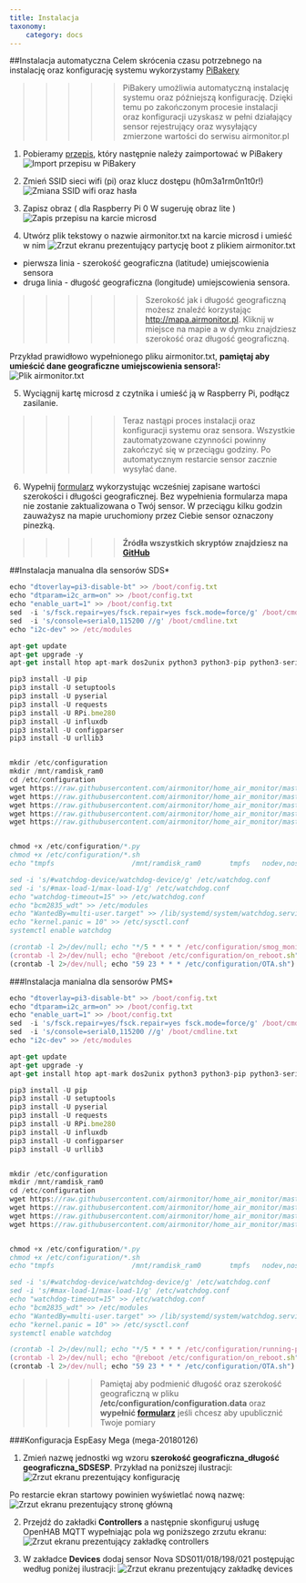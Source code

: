 ```yaml
---
title: Instalacja
taxonomy:
    category: docs
---
```


##Instalacja automatyczna
Celem skrócenia czasu potrzebnego na instalację oraz konfigurację systemu wykorzystamy [PiBakery](http://www.pibakery.org/download.html)

>>>>>PiBakery umożliwia automatyczną instalację systemu oraz późniejszą konfigurację. Dzięki temu po zakończonym procesie instalacji oraz konfiguracji uzyskasz w pełni działający sensor rejestrujący oraz wysyłający zmierzone wartości do serwisu airmonitor.pl

1. Pobieramy [przepis](https://raw.githubusercontent.com/airmonitor/home_air_monitor/master/recipe_short.xml), który następnie należy zaimportować w PiBakery
![Import przepisu w PiBakery](http://airmonitor.pl/images/image11.jpg)

2. Zmień SSID sieci wifi (pi) oraz klucz dostępu (h0m3a1rm0n1t0r!)
![Zmiana SSID wifi oraz hasła](http://airmonitor.pl/images/image5.jpg)

3. Zapisz obraz ( dla Raspberry Pi 0 W sugeruję obraz lite )
![Zapis przepisu na karcie microsd](http://airmonitor.pl/images/image8.jpg)

4. Utwórz plik tekstowy o nazwie airmonitor.txt na karcie microsd i umieść w nim
![Zrzut ekranu prezentujący partycję boot z plikiem airmonitor.txt](http://airmonitor.pl/images/image6.jpg)
- pierwsza linia - szerokość geograficzna (latitude) umiejscowienia sensora
- druga linia - długość geograficzna (longitude) umiejscowienia sensora.

>>>>>>Szerokość jak i długość geograficzną możesz znaleźć korzystając http://mapa.airmonitor.pl. Kliknij w miejsce na mapie a w dymku znajdziesz szerokość oraz długość geograficzną.

Przykład prawidłowo wypełnionego pliku airmonitor.txt, **pamiętaj aby umieścić dane geograficzne umiejscowienia sensora!:**
![Plik airmonitor.txt](http://airmonitor.pl/images/image18.jpg)

5. Wyciągnij kartę microsd z czytnika i umieść ją w Raspberry Pi, podłącz zasilanie.

>>>>>Teraz nastąpi proces instalacji oraz konfiguracji systemu oraz sensora. Wszystkie zautomatyzowane czynności powinny zakończyć się w przeciągu godziny. Po automatycznym restarcie sensor zacznie wysyłać dane.

6. Wypełnij [formularz](https://docs.google.com/forms/d/e/1FAIpQLSdw72_DggyrK7xnSQ1nR11Y-YK4FYWk_MF9QbecpOERql-T2w/viewform) wykorzystując wcześniej zapisane wartości szerokości i długości geograficznej. Bez wypełnienia formularza mapa nie zostanie zaktualizowana o Twój sensor. W przeciągu kilku godzin zauważysz na mapie uruchomiony przez Ciebie sensor oznaczony pinezką.

>>>>>**Źródła wszystkich skryptów znajdziesz na [GitHub](https://github.com/airmonitor/home_air_monitor)**


##Instalacja manualna dla sensorów SDS*
```js
echo "dtoverlay=pi3-disable-bt" >> /boot/config.txt
echo "dtparam=i2c_arm=on" >> /boot/config.txt
echo "enable_uart=1" >> /boot/config.txt
sed  -i 's/fsck.repair=yes/fsck.repair=yes fsck.mode=force/g' /boot/cmdline.txt
sed  -i 's/console=serial0,115200 //g' /boot/cmdline.txt
echo "i2c-dev" >> /etc/modules

apt-get update
apt-get upgrade -y
apt-get install htop apt-mark dos2unix python3 python3-pip python3-serial python3-pip vim apt-show-versions mailutils exfat-fuse exfat-utils screen curl wiringpi i2c-tools aptitude watchdog

pip3 install -U pip
pip3 install -U setuptools
pip3 install -U pyserial
pip3 install -U requests
pip3 install -U RPi.bme280
pip3 install -U influxdb
pip3 install -U configparser
pip3 install -U urllib3


mkdir /etc/configuration
mkdir /mnt/ramdisk_ram0
cd /etc/configuration
wget https://raw.githubusercontent.com/airmonitor/home_air_monitor/master/configuration.data
wget https://raw.githubusercontent.com/airmonitor/home_air_monitor/master/sds011.py
wget https://raw.githubusercontent.com/airmonitor/home_air_monitor/master/smog_monitor.py
wget https://raw.githubusercontent.com/airmonitor/home_air_monitor/master/OTA.sh
wget https://raw.githubusercontent.com/airmonitor/home_air_monitor/master/on_reboot.sh


chmod +x /etc/configuration/*.py
chmod +x /etc/configuration/*.sh
echo "tmpfs                   /mnt/ramdisk_ram0       tmpfs   nodev,nosuid,size=1M 0 0" >> /etc/fstab

sed -i 's/#watchdog-device/watchdog-device/g' /etc/watchdog.conf
sed -i 's/#max-load-1/max-load-1/g' /etc/watchdog.conf
echo "watchdog-timeout=15" >> /etc/watchdog.conf
echo "bcm2835_wdt" >> /etc/modules
echo "WantedBy=multi-user.target" >> /lib/systemd/system/watchdog.service
echo "kernel.panic = 10" >> /etc/sysctl.conf
systemctl enable watchdog

(crontab -l 2>/dev/null; echo "*/5 * * * * /etc/configuration/smog_monitor.py") | crontab -
(crontab -l 2>/dev/null; echo "@reboot /etc/configuration/on_reboot.sh") | crontab -
(crontab -l 2>/dev/null; echo "59 23 * * * /etc/configuration/OTA.sh") | crontab -
```


###Instalacja manialna dla sensorów PMS*
```js
echo "dtoverlay=pi3-disable-bt" >> /boot/config.txt
echo "dtparam=i2c_arm=on" >> /boot/config.txt
echo "enable_uart=1" >> /boot/config.txt
sed  -i 's/fsck.repair=yes/fsck.repair=yes fsck.mode=force/g' /boot/cmdline.txt
sed  -i 's/console=serial0,115200 //g' /boot/cmdline.txt
echo "i2c-dev" >> /etc/modules

apt-get update
apt-get upgrade -y
apt-get install htop apt-mark dos2unix python3 python3-pip python3-serial python3-pip vim apt-show-versions mailutils exfat-fuse exfat-utils screen curl wiringpi i2c-tools aptitude watchdog

pip3 install -U pip
pip3 install -U setuptools
pip3 install -U pyserial
pip3 install -U requests
pip3 install -U RPi.bme280
pip3 install -U influxdb
pip3 install -U configparser
pip3 install -U urllib3


mkdir /etc/configuration
mkdir /mnt/ramdisk_ram0
cd /etc/configuration
wget https://raw.githubusercontent.com/airmonitor/home_air_monitor/master/configuration.data
wget https://raw.githubusercontent.com/airmonitor/home_air_monitor/master/running-pms.py
wget https://raw.githubusercontent.com/airmonitor/home_air_monitor/master/OTA.sh
wget https://raw.githubusercontent.com/airmonitor/home_air_monitor/master/on_reboot.sh


chmod +x /etc/configuration/*.py
chmod +x /etc/configuration/*.sh
echo "tmpfs                   /mnt/ramdisk_ram0       tmpfs   nodev,nosuid,size=1M 0 0" >> /etc/fstab

sed -i 's/#watchdog-device/watchdog-device/g' /etc/watchdog.conf
sed -i 's/#max-load-1/max-load-1/g' /etc/watchdog.conf
echo "watchdog-timeout=15" >> /etc/watchdog.conf
echo "bcm2835_wdt" >> /etc/modules
echo "WantedBy=multi-user.target" >> /lib/systemd/system/watchdog.service
echo "kernel.panic = 10" >> /etc/sysctl.conf
systemctl enable watchdog

(crontab -l 2>/dev/null; echo "*/5 * * * * /etc/configuration/running-pms.py") | crontab -
(crontab -l 2>/dev/null; echo "@reboot /etc/configuration/on_reboot.sh") | crontab -
(crontab -l 2>/dev/null; echo "59 23 * * * /etc/configuration/OTA.sh") | crontab -
```


>>>>Pamiętaj aby podmienić długość oraz szerokość geograficzną w pliku **/etc/configuration/configuration.data** oraz **wypełnić [formularz](https://docs.google.com/forms/d/e/1FAIpQLSdw72_DggyrK7xnSQ1nR11Y-YK4FYWk_MF9QbecpOERql-T2w/viewform)** jeśli chcesz aby upublicznić Twoje pomiary

###Konfiguracja EspEasy Mega (mega-20180126)

1. Zmień nazwę jednostki wg wzoru **szerokość geograficzna_długość geograficzna_SDSESP**. Przykład na poniższej ilustracji:
![Zrzut ekranu prezentujący konfigurację](http://airmonitor.pl/images/image30.jpg)

Po restarcie ekran startowy powinien wyświetlać nową nazwę:
![Zrzut ekranu prezentujący stronę główną](http://airmonitor.pl/images/image28.jpg)

2. Przejdź do zakładki **Controllers** a następnie skonfiguruj usługę OpenHAB MQTT wypełniając pola wg poniższego zrzutu ekranu:
![Zrzut ekranu prezentujący zakładkę controllers](http://airmonitor.pl/images/image31.jpg)

3. W zakładce **Devices** dodaj sensor Nova SDS011/018/198/021 postępując według poniżej ilustracji:
![Zrzut ekranu prezentujący zakładkę devices](http://airmonitor.pl/images/image29.jpg)

